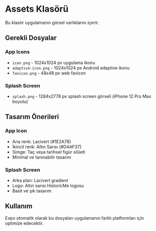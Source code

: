 # Assets Klasörü

Bu klasör uygulamanın görsel varlıklarını içerir.

## Gerekli Dosyalar

### App Icons
- `icon.png` - 1024x1024 px uygulama ikonu
- `adaptive-icon.png` - 1024x1024 px Android adaptive ikonu
- `favicon.png` - 48x48 px web favicon

### Splash Screen
- `splash.png` - 1284x2778 px splash screen görseli (iPhone 12 Pro Max boyutu)

## Tasarım Önerileri

### App Icon
- Ana renk: Lacivert (#1E2A78)
- İkincil renk: Altın Sarısı (#D4AF37)
- Simge: Taç veya tarihsel figür silüeti
- Minimal ve tanınabilir tasarım

### Splash Screen
- Arka plan: Lacivert gradient
- Logo: Altın sarısı HistoricMe logosu
- Basit ve şık tasarım

## Kullanım

Expo otomatik olarak bu dosyaları uygulamanın farklı platformları için optimize edecektir.
